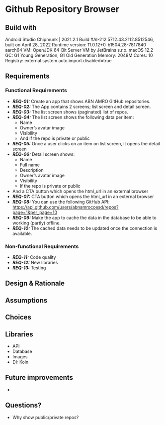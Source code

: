 # Github Repository Browser

## Build with
Android Studio Chipmunk | 2021.2.1
Build #AI-212.5712.43.2112.8512546, built on April 28, 2022
Runtime version: 11.0.12+0-b1504.28-7817840 aarch64
VM: OpenJDK 64-Bit Server VM by JetBrains s.r.o.
macOS 12.2
GC: G1 Young Generation, G1 Old Generation
Memory: 2048M
Cores: 10
Registry: external.system.auto.import.disabled=true

## Requirements

### Functional Requirements

- ***REQ-01:*** Create an app that shows ABN AMRO GitHub repositories.
- ***REQ-02:*** The App contains 2 screens; list screen and detail screen.
- ***REQ-03:*** The list screen shows (paginated) list of repos.
- ***REQ-04:*** The list screen shows the following data per item:
  - Name
  - Owner’s avatar image
  - Visibility
  - And if the repo is private or public
- ***REQ-05:*** Once a user clicks on an item on list screen, it opens the detail screen
- ***REQ-06:*** Detail screen shows:
  - Name
  - Full name
  - Description
  - Owner’s avatar image
  - Visibility
  - If the repo is private or public
- And a CTA button which opens the html_url in an external browser
- ***REQ-07:*** CTA button which opens the html_url in an external browser
- ***REQ-08:*** You can use the following GitHub API:
https://api.github.com/users/abnamrocoesd/repos?page=1&per_page=10
- ***REQ-09:*** Make the app to cache the data in the database to be able to working (partly) offline.
- ***REQ-10:*** The cached data needs to be updated once the connection is available.


### Non-functional Requirements
- ***REQ-11:*** Code quality
- ***REQ-12:*** New libraries
- ***REQ-13:*** Testing

## Design & Rationale

## Assumptions

## Choices

## Libraries
- API
- Database
- Images
- DI: Koin

## Future improvements
-
## Questions?
- Why show public/private repos?
